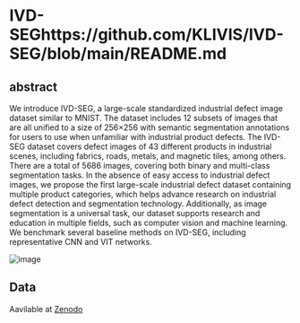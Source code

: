 # IVD-SEGhttps://github.com/KLIVIS/IVD-SEG/blob/main/README.md

## abstract
We introduce IVD-SEG, a large-scale standardized industrial defect image dataset similar to MNIST. The dataset includes 12 subsets of images that are all unified to a size of 256×256 with semantic segmentation annotations for users to use when unfamiliar with industrial product defects. The IVD-SEG dataset covers defect images of 43 different products in industrial scenes, including fabrics, roads, metals, and magnetic tiles, among others. There are a total of 5686 images, covering both binary and multi-class segmentation tasks. In the absence of easy access to industrial defect images, we propose the first large-scale industrial defect dataset containing multiple product categories, which helps advance research on industrial defect detection and segmentation technology. Additionally, as image segmentation is a universal task, our dataset supports research and education in multiple fields, such as computer vision and machine learning. We benchmark several baseline methods on IVD-SEG, including representative CNN and VIT networks.

![image](https://github.com/KLIVIS/IVD-SEG/assets/115090662/6860e8bf-6474-4b39-be91-62b9365b1b7e)

## Data
Aavilable at [Zenodo](https://zenodo.org/uploads/10547589)
